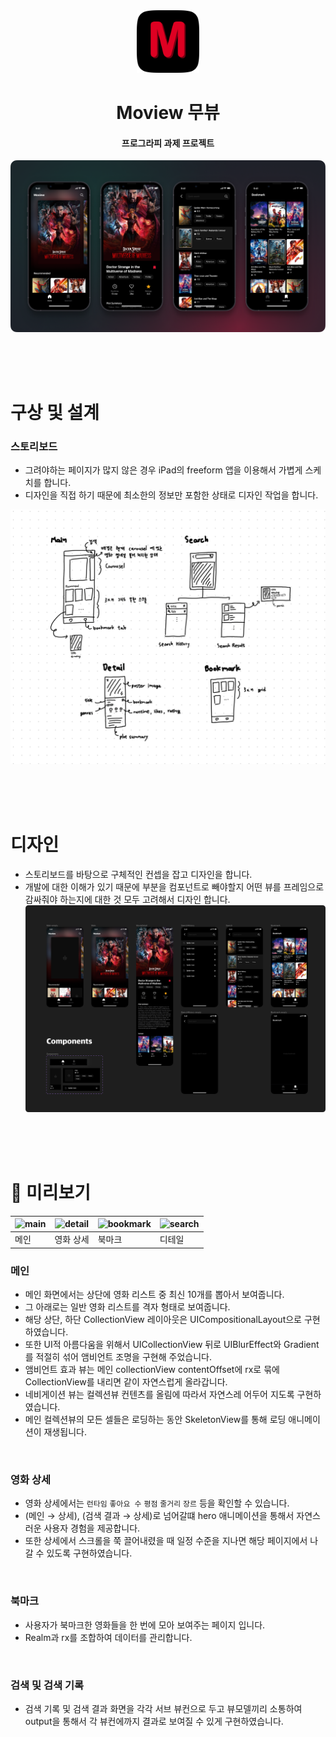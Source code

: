 <div align="center">
 <img src="https://github.com/WallabyStuff/Moview/blob/develop/ReadMeResources/appicon-rounded.png" width="100">
 <h1>Moview 무뷰</h1>
 <h4>프로그라피 과제 프로젝트</h4>
</div>

![Thumbnail](./ReadMeResources/thumbnail.png)

</br>
</br>
</br>

# 구상 및 설계
### 스토리보드
- 그려야하는 페이지가 많지 않은 경우 iPad의 freeform 앱을 이용해서 가볍게 스케치를 합니다.
- 디자인을 직접 하기 때문에 최소한의 정보만 포함한 상태로 디자인 작업을 합니다.

![storyboard](./ReadMeResources/storyboard.png)


</br>
</br>
</br>


# 디자인
- 스토리보드를 바탕으로 구체적인 컨셉을 잡고 디자인을 합니다.
- 개발에 대한 이해가 있기 때문에 부분을 컴포넌트로 빼야할지 어떤 뷰를 프레임으로 감싸줘야 하는지에 대한 것 모두 고려해서 디자인 합니다.
![figma](./ReadMeResources/figma.png)



</br>
</br>
</br>


# 👀 미리보기

| ![main](./ReadMeResources/main-rounded.gif) | ![detail](./ReadMeResources/detail-rounded.gif)| ![bookmark](./ReadMeResources/bookmark-rounded.gif) | ![search](./ReadMeResources/search-rounded.gif) |
|---|---|---|---|
| 메인 | 영화 상세 | 북마크 | 디테일 |

### 메인
- 메인 화면에서는 상단에 영화 리스트 중 최신 10개를 뽑아서 보여줍니다.
- 그 아래로는 일반 영화 리스트를 격자 형태로 보여줍니다.
- 해당 상단, 하단 CollectionView 레이아웃은 UICompositionalLayout으로 구현하였습니다.
- 또한 UI적 아름다움을 위해서 UICollectionView 뒤로 UIBlurEffect와 Gradient를 적절히 섞어 앰비언트 조명을 구현해 주었습니다.
- 앰비언트 효과 뷰는 메인 collectionView contentOffset에 rx로 묶에 CollectionView를 내리면 같이 자연스럽게 올라갑니다.
- 네비게이션 뷰는 컬렉션뷰 컨텐츠를 올림에 따라서 자연스레 어두어 지도록 구현하였습니다.
- 메인 컬렉션뷰의 모든 셀들은 로딩하는 동안 SkeletonView를 통해 로딩 애니메이션이 재생됩니다.

</br>

### 영화 상세
- 영화 상세에서는 `런타임` `좋아요 수` `평점` `줄거리` `장르` 등을 확인할 수 있습니다.
- (메인 → 상세), (검색 결과 → 상세)로 넘어갈떄 hero 애니메이션을 통해서 자연스러운 사용자 경험을 제공합니다.
- 또한 상세에서 스크롤을 쭉 끌어내렸을 때 일정 수준을 지나면 해당 페이지에서 나갈 수 있도록 구현하였습니다.

</br>

### 북마크
- 사용자가 북마크한 영화들을 한 번에 모아 보여주는 페이지 입니다.
- Realm과 rx를 조합하여 데이터를 관리합니다.

</br>

### 검색 및 검색 기록
- 검색 기록 및 검색 결과 화면을 각각 서브 뷰컨으로 두고 뷰모델끼리 소통하여 output을 통해서 각 뷰컨에까지 결과로 보여질 수 있게 구현하였습니다.
